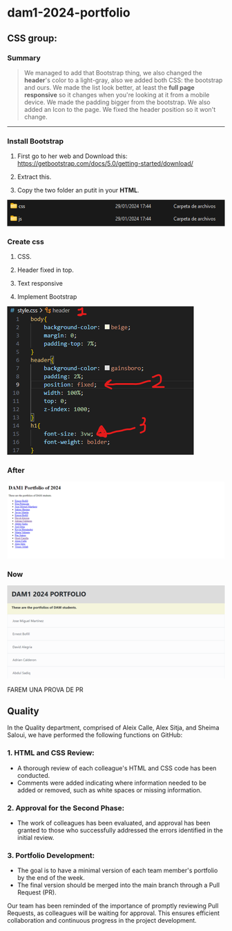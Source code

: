 # dam1-2024-portfolio

## CSS group:

### Summary
>We managed to add that Bootstrap thing, we also changed the **header**'s color to a light-gray, also we added both CSS: the bootstrap and ours. We made the list look better, at least the **full page responsive** so it changes when you're looking at it from a mobile device. We made the padding bigger from the bootstrap. We also added an Icon to the page. We fixed the header position so it won't change.
---
### Install Bootstrap
1. First go to her web and Download this: https://getbootstrap.com/docs/5.0/getting-started/download/

2. Extract this.

3. Copy the two folder an putit in your **HTML**.

![css1](css1.png)

### Create css
1. CSS.

2. Header fixed in top.

3. Text responsive

4. Implement Bootstrap

![css2](css2.png)

### After

![css4](css4.png)

### Now

![css3](css3.png)

FAREM UNA PROVA DE PR


## Quality

In the Quality department, comprised of Aleix Calle, Alex Sitja, and Sheima Saloui, we have performed the following functions on GitHub:

### 1. HTML and CSS Review:
- A thorough review of each colleague's HTML and CSS code has been conducted.
- Comments were added indicating where information needed to be added or removed, such as white spaces or missing information.

### 2. Approval for the Second Phase:
- The work of colleagues has been evaluated, and approval has been granted to those who successfully addressed the errors identified in the initial review.

### 3. Portfolio Development:
- The goal is to have a minimal version of each team member's portfolio by the end of the week.
- The final version should be merged into the main branch through a Pull Request (PR).

Our team has been reminded of the importance of promptly reviewing Pull Requests, as colleagues will be waiting for approval. This ensures efficient collaboration and continuous progress in the project development.

